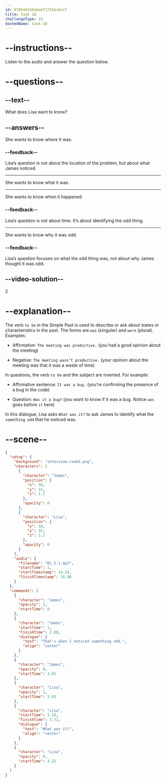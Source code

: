 ```yaml
---
id: 6705442e6a6ebf1725bc8e1f
title: Task 18
challengeType: 19
dashedName: task-18
---
```


<!-- (Audio) James: That's when I noticed something odd. Lisa: What was it? -->

# --instructions--

Listen to the audio and answer the question below.

# --questions--

## --text--

What does Lisa want to know?

## --answers--

She wants to know where it was.

### --feedback--

Lisa’s question is not about the location of the problem, but about what James noticed.

---

She wants to know what it was.

---

She wants to know when it happened.

### --feedback--

Lisa’s question is not about time. It’s about identifying the odd thing.

---

She wants to know why it was odd.

### --feedback--

Lisa’s question focuses on what the odd thing was, not about why James thought it was odd.

## --video-solution--

2

# --explanation--

The verb `to be` in the Simple Past is used to describe or ask about states or characteristics in the past. The forms are `was` (singular) and `were` (plural). Examples:  

- Affirmative: `The meeting was productive.` (you had a good opinion about the meeting)

- Negative: `The meeting wasn’t productive.` (your opinion about the meeting was that it was a waste of time)  

In questions, the verb `to be` and the subject are inverted. For example:

- Affirmative sentence: `It was a bug.` (you're confirming the presence of a bug in the code)

- Question: `Was it a bug?` (you want to know if it was a bug. Notice `was` goes before `it` here)

In this dialogue, Lisa asks `What was it?` to ask James to identify what the `something odd` that he noticed was.

# --scene--

```json
{
  "setup": {
    "background": "interview-room3.png",
    "characters": [
      {
        "character": "James",
        "position": {
          "x": 50,
          "y": 15,
          "z": 1.2
        },
        "opacity": 0
      },
      {
        "character": "Lisa",
        "position": {
          "x": 50,
          "y": 15,
          "z": 1.2
        },
        "opacity": 0
      }
    ],
    "audio": {
      "filename": "B1_2-1.mp3",
      "startTime": 1,
      "startTimestamp": 14.24,
      "finishTimestamp": 16.96
    }
  },
  "commands": [
    {
      "character": "James",
      "opacity": 1,
      "startTime": 0
    },
    {
      "character": "James",
      "startTime": 1,
      "finishTime": 2.88,
      "dialogue": {
        "text": "That's when I noticed something odd.",
        "align": "center"
      }
    },
    {
      "character": "James",
      "opacity": 0,
      "startTime": 3.03
    },
    {
      "character": "Lisa",
      "opacity": 1,
      "startTime": 3.03
    },
    {
      "character": "Lisa",
      "startTime": 3.18,
      "finishTime": 3.72,
      "dialogue": {
        "text": "What was it?",
        "align": "center"
      }
    },
    {
      "character": "Lisa",
      "opacity": 0,
      "startTime": 4.22
    }
  ]
}
```
